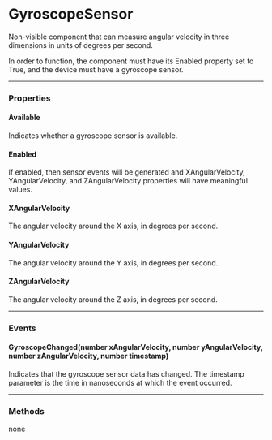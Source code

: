 # GyroscopeSensor

Non-visible component that can measure angular velocity in three dimensions in units of degrees per second.

In order to function, the component must have its Enabled property set to True, and the device must have a gyroscope sensor.

---

### Properties

#### Available

Indicates whether a gyroscope sensor is available.

#### Enabled

If enabled, then sensor events will be generated and XAngularVelocity, YAngularVelocity, and ZAngularVelocity properties will have meaningful values.

#### XAngularVelocity

The angular velocity around the X axis, in degrees per second.

#### YAngularVelocity

The angular velocity around the Y axis, in degrees per second.

#### ZAngularVelocity

The angular velocity around the Z axis, in degrees per second.

---

### Events

#### GyroscopeChanged(number xAngularVelocity, number yAngularVelocity, number zAngularVelocity, number timestamp)

Indicates that the gyroscope sensor data has changed. The timestamp parameter is the time in nanoseconds at which the event occurred.

---

### Methods

none